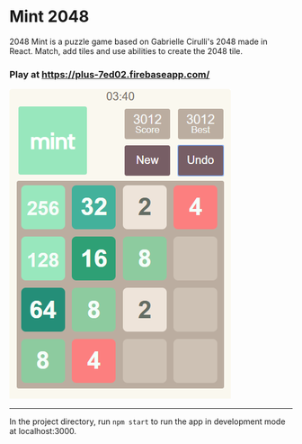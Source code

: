 # Mint 2048

2048 Mint is a puzzle game based on Gabrielle Cirulli's 2048 made in React. Match, add tiles and use abilities to create the 2048 tile.

### Play at https://plus-7ed02.firebaseapp.com/
 

![](pics/2048mint-sample.PNG)

***

In the project directory, run `npm start` to run the app in development mode at localhost:3000.
